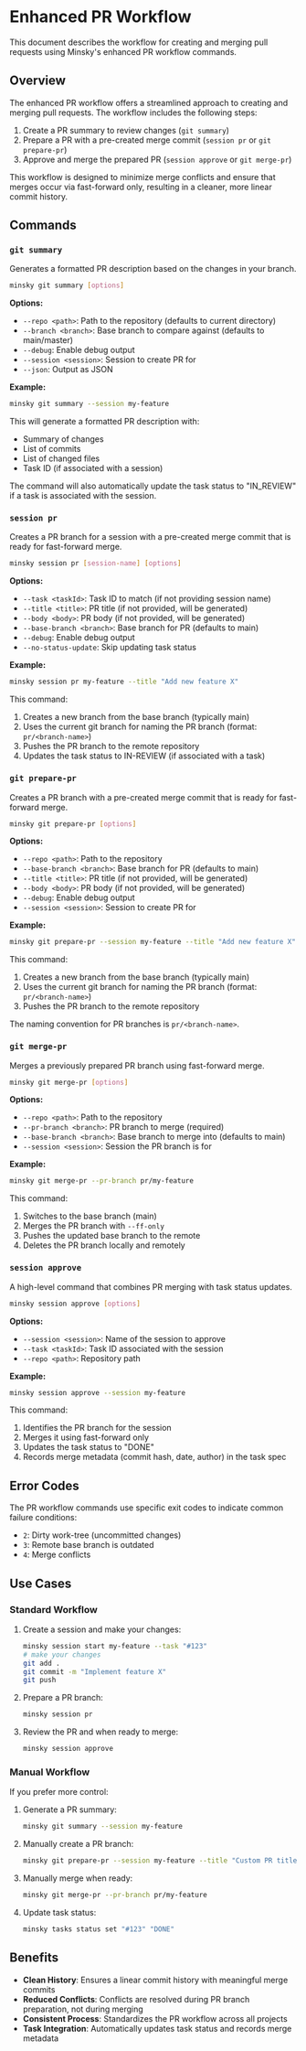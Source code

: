 # Enhanced PR Workflow

This document describes the workflow for creating and merging pull requests using Minsky's enhanced PR workflow commands.

## Overview

The enhanced PR workflow offers a streamlined approach to creating and merging pull requests. The workflow includes the following steps:

1. Create a PR summary to review changes (`git summary`)
2. Prepare a PR with a pre-created merge commit (`session pr` or `git prepare-pr`)
3. Approve and merge the prepared PR (`session approve` or `git merge-pr`)

This workflow is designed to minimize merge conflicts and ensure that merges occur via fast-forward only, resulting in a cleaner, more linear commit history.

## Commands

### `git summary`

Generates a formatted PR description based on the changes in your branch.

```bash
minsky git summary [options]
```

**Options:**
- `--repo <path>`: Path to the repository (defaults to current directory)
- `--branch <branch>`: Base branch to compare against (defaults to main/master)
- `--debug`: Enable debug output
- `--session <session>`: Session to create PR for
- `--json`: Output as JSON

**Example:**
```bash
minsky git summary --session my-feature
```

This will generate a formatted PR description with:
- Summary of changes
- List of commits
- List of changed files
- Task ID (if associated with a session)

The command will also automatically update the task status to "IN_REVIEW" if a task is associated with the session.

### `session pr`

Creates a PR branch for a session with a pre-created merge commit that is ready for fast-forward merge.

```bash
minsky session pr [session-name] [options]
```

**Options:**
- `--task <taskId>`: Task ID to match (if not providing session name)
- `--title <title>`: PR title (if not provided, will be generated)
- `--body <body>`: PR body (if not provided, will be generated)
- `--base-branch <branch>`: Base branch for PR (defaults to main)
- `--debug`: Enable debug output
- `--no-status-update`: Skip updating task status

**Example:**
```bash
minsky session pr my-feature --title "Add new feature X"
```

This command:
1. Creates a new branch from the base branch (typically main)
2. Uses the current git branch for naming the PR branch (format: `pr/<branch-name>`)
3. Pushes the PR branch to the remote repository
4. Updates the task status to IN-REVIEW (if associated with a task)

### `git prepare-pr`

Creates a PR branch with a pre-created merge commit that is ready for fast-forward merge.

```bash
minsky git prepare-pr [options]
```

**Options:**
- `--repo <path>`: Path to the repository
- `--base-branch <branch>`: Base branch for PR (defaults to main)
- `--title <title>`: PR title (if not provided, will be generated)
- `--body <body>`: PR body (if not provided, will be generated)
- `--debug`: Enable debug output
- `--session <session>`: Session to create PR for

**Example:**
```bash
minsky git prepare-pr --session my-feature --title "Add new feature X"
```

This command:
1. Creates a new branch from the base branch (typically main)
2. Uses the current git branch for naming the PR branch (format: `pr/<branch-name>`)
3. Pushes the PR branch to the remote repository

The naming convention for PR branches is `pr/<branch-name>`.

### `git merge-pr`

Merges a previously prepared PR branch using fast-forward merge.

```bash
minsky git merge-pr [options]
```

**Options:**
- `--repo <path>`: Path to the repository
- `--pr-branch <branch>`: PR branch to merge (required)
- `--base-branch <branch>`: Base branch to merge into (defaults to main)
- `--session <session>`: Session the PR branch is for

**Example:**
```bash
minsky git merge-pr --pr-branch pr/my-feature
```

This command:
1. Switches to the base branch (main)
2. Merges the PR branch with `--ff-only`
3. Pushes the updated base branch to the remote
4. Deletes the PR branch locally and remotely

### `session approve`

A high-level command that combines PR merging with task status updates.

```bash
minsky session approve [options]
```

**Options:**
- `--session <session>`: Name of the session to approve
- `--task <taskId>`: Task ID associated with the session
- `--repo <path>`: Repository path

**Example:**
```bash
minsky session approve --session my-feature
```

This command:
1. Identifies the PR branch for the session
2. Merges it using fast-forward only
3. Updates the task status to "DONE"
4. Records merge metadata (commit hash, date, author) in the task spec

## Error Codes

The PR workflow commands use specific exit codes to indicate common failure conditions:

- `2`: Dirty work-tree (uncommitted changes)
- `3`: Remote base branch is outdated
- `4`: Merge conflicts

## Use Cases

### Standard Workflow

1. Create a session and make your changes:
   ```bash
   minsky session start my-feature --task "#123"
   # make your changes
   git add .
   git commit -m "Implement feature X"
   git push
   ```

2. Prepare a PR branch:
   ```bash
   minsky session pr
   ```

3. Review the PR and when ready to merge:
   ```bash
   minsky session approve
   ```

### Manual Workflow

If you prefer more control:

1. Generate a PR summary:
   ```bash
   minsky git summary --session my-feature
   ```

2. Manually create a PR branch:
   ```bash
   minsky git prepare-pr --session my-feature --title "Custom PR title"
   ```

3. Manually merge when ready:
   ```bash
   minsky git merge-pr --pr-branch pr/my-feature
   ```

4. Update task status:
   ```bash
   minsky tasks status set "#123" "DONE"
   ```

## Benefits

- **Clean History**: Ensures a linear commit history with meaningful merge commits
- **Reduced Conflicts**: Conflicts are resolved during PR branch preparation, not during merging
- **Consistent Process**: Standardizes the PR workflow across all projects
- **Task Integration**: Automatically updates task status and records merge metadata
